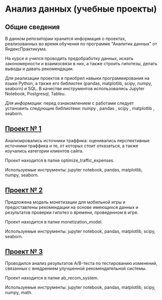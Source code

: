 # Анализ данных (учебные проекты)  

## Общие сведения
В данном репозитории хранится информация о проектах, реализованных во время обучения по программе "Аналитик данных" от ЯндексПрактикума.

На курсе я учился проводить предобработку данных, искать закономерности и взаимосвязи в них, а также строить гипотезы, делать выводы и давать рекомендации.  

Для реализации проектов я приобрел навыки программирования на языке Python, а также его библиотек (pandas, matplotlib, scipy, numpy, seaborn) и SQL. В качестве инструментов использовались Jupyter Notebook, Postgresql, Tableu.

*Для информации:* перед ознакомлением с работами следует установить следующие библиотеки: numpy , pandas , scipy , matplotlib , seaborn.  

## [Проект № 1](https://github.com/YaAnDev/codekeeper/tree/main/optimize_traffic_expenses)
Анализировались источники траффика: оценивались перспективные источники траффика и те, от которых стоит отказаться, а также изучались категории клиентов сайта.  

Проект находится в папке optimize_traffic_expenses.  

Используемые инструменты: jupyter notebook, pandas, matplotlib, numpy, seaborn.  

## [Проект № 2](https://github.com/YaAnDev/codekeeper/tree/main/monetization_model)  
Предложена модель монетизации для мобильной игры и предоставлены рекомендации на основе имеющихся данных и результатов проверки гипотез о времени, проведенном в игре.  

Проект находится в папке monetization_model.  

Используемые инструменты: jupyter notebook, pandas, matplotlib, scipy, seaborn.  

## [Проект № 3](https://github.com/YaAnDev/codekeeper/tree/main/ab_recom_system)  
Проводился анализ результатов A/B-теста по тестированию изменений, связанных с внедрением улучшенной рекомендательной системы.  

Проект находится в папке ab_recom_system.  

Используемые инструменты: jupyter notebook, pandas, matplotlib, scipy, numpy, math. 

